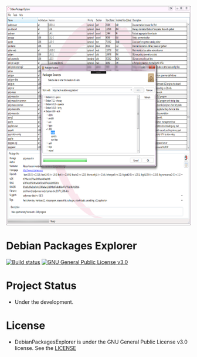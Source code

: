 <p align="center"><img width="800" height="600" src="https://github.com/kraugug/DebianPackagesExplorer/blob/master/Screenshot.png" align="center"/></p>

# Debian Packages Explorer

[![Build status](https://ci.appveyor.com/api/projects/status/m8y722b1drtwufw0?svg=true)](https://ci.appveyor.com/project/kraugug/debianpackagesexplorer) [![GNU General Public License v3.0](https://img.shields.io/badge/license-GNU%20General%20Public%20License%20v3.0-blue.svg)](https://github.com/kraugug/DebianPackagesExplorer/blob/master/LICENSE)


# Project Status

- Under the development.

# License

- DebianPackagesExplorer is under the GNU General Public License v3.0 license. See the [LICENSE](https://github.com/kraugug/DebianPackagesExplorer/blob/master/LICENSE)

